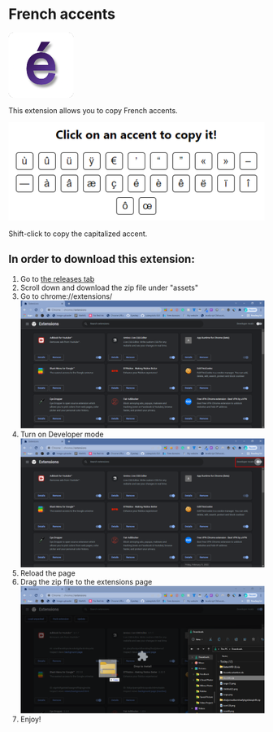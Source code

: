 # French accents

![logo](src/icon128.png)

This extension allows you to copy French accents.

![logo](imgs/Screenshot_6.png)

Shift-click to copy the capitalized accent. 

## In order to download this extension:

1. Go to [the releases tab](https://github.com/Reallukeisbest/french-accents/releases/tag/Release/)
2. Scroll down and download the zip file under "assets"
3. Go to chrome://extensions/
![step-2](imgs/Screenshot_1.png)
4. Turn on Developer mode
![step-3](imgs/Screenshot_2.png)
5. Reload the page
6. Drag the zip file to the extensions page
![step-5](imgs/Screenshot_5.png)
7. Enjoy!
